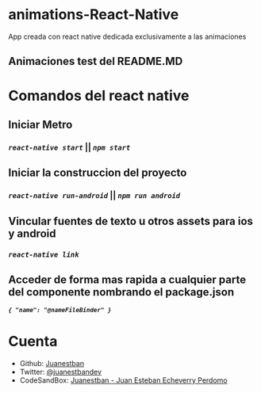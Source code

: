 # animations-React-Native
 App creada con react native dedicada exclusivamente a las animaciones

## Animaciones test del README.MD

# Comandos del react native

## Iniciar Metro

### ***`react-native start`*** || ***`npm start`***

## Iniciar la construccion del proyecto

### ***`react-native run-android`*** || ***`npm run android`***

## Vincular fuentes de texto u otros assets para ios y android

### ***`react-native link`***

## Acceder de forma mas rapida a cualquier parte del componente nombrando el package.json

***`{
    "name": "@nameFileBinder"
}`***

# Cuenta

- Github: [Juanestban](https://github.com/Juanestban)
- Twitter: [@juanestbandev](https://twitter.com/juanestbandev)
- CodeSandBox: [Juanestban - Juan Esteban Echeverry Perdomo](https://codesandbox.io/u/Juanestban)